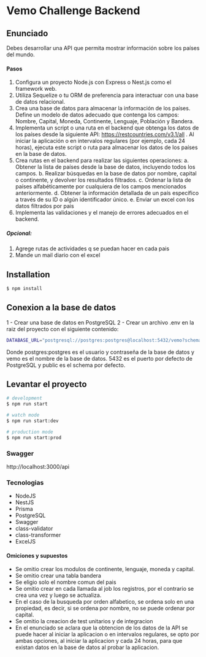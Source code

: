 # Vemo Challenge Backend

## Enunciado

Debes desarrollar una API que permita mostrar información sobre los países del mundo.

#### Pasos

1. Configura un proyecto Node.js con Express o Nest.js como el framework web.
2. Utiliza Sequelize o tu ORM de preferencia para interactuar con una base de datos relacional.
3. Crea una base de datos para almacenar la información de los países. Define un modelo de datos adecuado que contenga los campos: Nombre, Capital, Moneda, Continente, Lenguaje, Población y Bandera.
4. Implementa un script o una ruta en el backend que obtenga los datos de los países desde la siguiente API: https://restcountries.com/v3.1/all . Al iniciar la aplicación o en intervalos regulares (por ejemplo, cada 24 horas), ejecuta este script o ruta para almacenar los datos de los países en la base de datos.
5. Crea rutas en el backend para realizar las siguientes operaciones:
   a. Obtener la lista de países desde la base de datos, incluyendo todos los campos.
   b. Realizar búsquedas en la base de datos por nombre, capital o continente, y devolver los resultados filtrados.
   c. Ordenar la lista de países alfabéticamente por cualquiera de los campos mencionados anteriormente.
   d. Obtener la información detallada de un país específico a través de su ID o algún identificador único.
   e. Enviar un excel con los datos filtrados por pais
6. Implementa las validaciones y el manejo de errores adecuados en el backend.

##### Opcional:

1. Agrege rutas de actividades q se puedan hacer en cada pais
2. Mande un mail diario con el excel

## Installation

```bash
$ npm install
```

## Conexion a la base de datos

1 - Crear una base de datos en PostgreSQL
2 - Crear un archivo .env en la raiz del proyecto con el siguiente contenido:

```bash
DATABASE_URL="postgresql://postgres:postgres@localhost:5432/vemo?schema=public"
```

Donde postgres:postgres es el usuario y contraseña de la base de datos y vemo es el nombre de la base de datos. 5432 es el puerto por defecto de PostgreSQL y public es el schema por defecto.

## Levantar el proyecto

```bash
# development
$ npm run start

# watch mode
$ npm run start:dev

# production mode
$ npm run start:prod
```

### Swagger

http://localhost:3000/api


### Tecnologias

- NodeJS
- NestJS
- Prisma
- PostgreSQL
- Swagger
- class-validator
- class-transformer
- ExcelJS

#### Omiciones y supuestos

- Se omitio crear los modulos de continente, lenguaje, moneda y capital.
- Se omitio crear una tabla bandera
- Se eligio solo el nombre comun del pais
- Se omitio crear en cada llamada al job los registros, por el contrario se crea una vez y luego se actualiza.
- En el caso de la busqueda por orden alfabetico, se ordena solo en una propiedad, es decir, si se ordena por nombre, no se puede ordenar por capital.
- Se omitio la creacion de test unitarios y de integracion
- En el enunciado se aclara que la obtencion de los datos de la API se puede hacer al iniciar la aplicacion o en intervalos regulares, se opto por ambas opciones, al iniciar la aplicacion y cada 24 horas, para que existan datos en la base de datos al probar la aplicacion.
